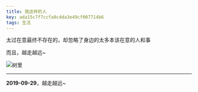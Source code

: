 ```yaml
---
title: 我这样的人
key: ada15c7f7ccfa0c4da3e49cf007714b6
tags: 生活
---
```


太过在意最终不存在的，却忽略了身边的太多本该在意的人和事

而且，越走越远~

![树里](http://118.24.108.205:8086/pic/blog/shuli.jpg)

<!--more-->

<hr/>

**2019-09-29**，越走越远~